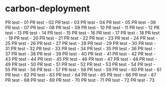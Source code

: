 carbon-deployment
=================

PR test - 01
PR test - 02
PR test - 03
PR test - 04
PR test - 05
PR test - 06
PR test - 07
PR test - 08
PR test - 09
PR test - 10
PR test - 11
PR test - 12
PR test - 13
PR test - 14
PR test - 15
PR test - 16
PR test - 17
PR test - 18
PR test - 19
PR test - 20
PR test - 21
PR test - 22
PR test - 23
PR test - 24
PR test - 25
PR test - 26
PR test - 27
PR test - 28
PR test - 29
PR test - 30
PR test - 31
PR test - 32
PR test - 33
PR test - 34
PR test - 35
PR test - 36
PR test - 37
PR test - 38
PR test - 39
PR test - 40
PR test - 41
PR test - 42
PR test - 43
PR test - 44
PR test - 45
PR test - 46
PR test - 47
PR test - 48
PR test - 49
PR test - 50
PR test - 51
PR test - 52
PR test - 53
PR test - 54
PR test - 55
PR test - 56
PR test - 57
PR test - 58
PR test - 59
PR test - 60
PR test - 61
PR test - 62
PR test - 63
PR test - 64
PR test - 65
PR test - 66
PR test - 67
PR test - 68
PR test - 69
PR test - 70
PR test - 71
PR test - 72
PR test - 73
